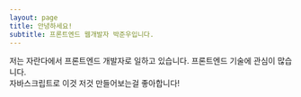 ```yaml
---
layout: page
title: 안녕하세요!
subtitle: 프론트엔드 웹개발자 박준우입니다.
---
```


저는 자란다에서 프론트엔드 개발자로 일하고 있습니다.
프론트엔드 기술에 관심이 많습니다.  
자바스크립트로 이것 저것 만들어보는걸 좋아합니다!  
